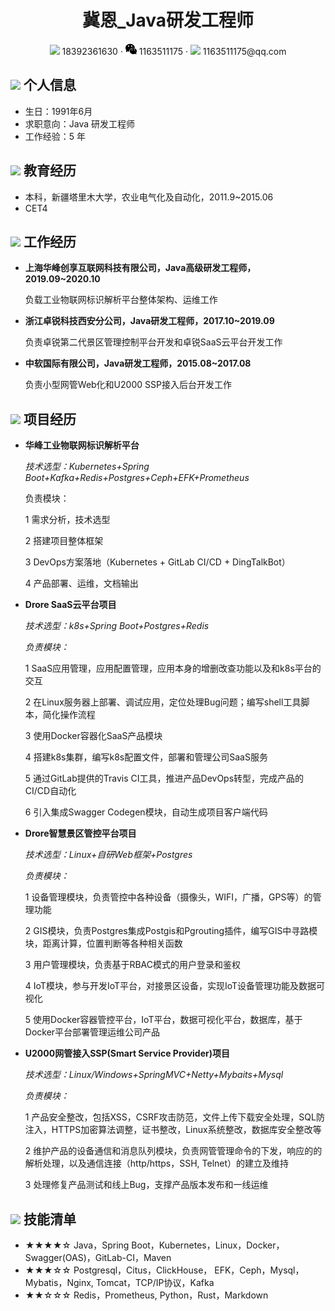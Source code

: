  <center>
     <h1>冀恩_Java研发工程师</h1>
     <div>
         <span>
             <img src="assets/phone-solid.svg" width="18px">
             18392361630
         </span>
         ·
         <span>
             <img src="assets/wechat.svg" width="18px">
             1163511175
         </span>
         ·
         <span>
             <img src="assets/envelope-solid.svg" width="18px">
             1163511175@qq.com
         </span>
     </div>
 </center>





 ## <img src="assets/info-circle-solid.svg" width="30px"> 个人信息 

 - 生日：1991年6月
 - 求职意向：Java 研发工程师
 - 工作经验：5 年

## <img src="assets/graduation-cap-solid.svg" width="30px"> 教育经历

- 本科，新疆塔里木大学，农业电气化及自动化，2011.9~2015.06
- CET4

## <img src="assets/briefcase-solid.svg" width="30px"> 工作经历

- **上海华峰创享互联网科技有限公司，Java高级研发工程师， 2019.09~2020.10**

   负载工业物联网标识解析平台整体架构、运维工作
   
- **浙江卓锐科技西安分公司，Java研发工程师，2017.10~2019.09**

   负责卓锐第二代景区管理控制平台开发和卓锐SaaS云平台开发工作
   
- **中软国际有限公司，Java研发工程师，2015.08~2017.08**

   负责小型网管Web化和U2000 SSP接入后台开发工作

## <img src="assets/project-diagram-solid.svg" width="30px"> 项目经历

- **华峰工业物联网标识解析平台**

  *技术选型：Kubernetes+Spring Boot+Kafka+Redis+Postgres+Ceph+EFK+Prometheus*

  负责模块：

  1 需求分析，技术选型

  2 搭建项目整体框架

  3 DevOps方案落地（Kubernetes + GitLab CI/CD + DingTalkBot）

  4 产品部署、运维，文档输出

- **Drore SaaS云平台项目**

  *技术选型：k8s+Spring Boot+Postgres+Redis*

  *负责模块：*
  
  1 SaaS应用管理，应用配置管理，应用本身的增删改查功能以及和k8s平台的交互
  
  2 在Linux服务器上部署、调试应用，定位处理Bug问题；编写shell工具脚本，简化操作流程
  
  3 使用Docker容器化SaaS产品模块
  
  4 搭建k8s集群，编写k8s配置文件，部署和管理公司SaaS服务
  
  5 通过GitLab提供的Travis CI工具，推进产品DevOps转型，完成产品的CI/CD自动化
  
  6 引入集成Swagger Codegen模块，自动生成项目客户端代码

- **Drore智慧景区管控平台项目**

  *技术选型：Linux+自研Web框架+Postgres*

  *负责模块：*
  
  1 设备管理模块，负责管控中各种设备（摄像头，WIFI，广播，GPS等）的管理功能
  
  2 GIS模块，负责Postgres集成Postgis和Pgrouting插件，编写GIS中寻路模块，距离计算，位置判断等各种相关函数
  
  3 用户管理模块，负责基于RBAC模式的用户登录和鉴权
  
  4 IoT模块，参与开发IoT平台，对接景区设备，实现IoT设备管理功能及数据可视化
  
  5 使用Docker容器管控平台，IoT平台，数据可视化平台，数据库，基于Docker平台部署管理运维公司产品
  
- **U2000网管接入SSP(Smart Service Provider)项目**

  *技术选型：Linux/Windows+SpringMVC+Netty+Mybaits+Mysql*

  *负责模块：*
  
  1 产品安全整改，包括XSS，CSRF攻击防范，文件上传下载安全处理，SQL防注入，HTTPS加密算法调整，证书整改，Linux系统整改，数据库安全整改等
  
  2 维护产品的设备通信和消息队列模块，负责网管管理命令的下发，响应的的解析处理，以及通信连接（http/https，SSH, Telnet）的建立及维持
  
  3 处理修复产品测试和线上Bug，支撑产品版本发布和一线运维

## <img src="assets/tools-solid.svg" width="30px"> 技能清单

- ★★★★☆ Java，Spring Boot，Kubernetes，Linux，Docker，Swagger(OAS)，GitLab-CI，Maven
- ★★★☆☆ Postgresql，Citus，ClickHouse， EFK，Ceph，Mysql，Mybatis，Nginx, Tomcat，TCP/IP协议，Kafka
- ★★☆☆☆ Redis，Prometheus, Python，Rust，Markdown